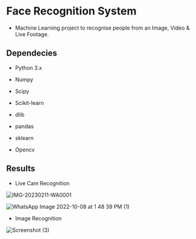 
# Face Recognition System


- Machine Learning project to recognise people from an Image, Video & Live Footage.

## Dependecies

- Python 3.x

- Numpy

- Scipy

- Scikit-learn

- dlib

- pandas 

- sklearn 

- Opencv



## Results
- Live Cam Recognition


![IMG-20230211-WA0001](https://github.com/Thursday1509/FRS-Version_1.0/assets/103984416/e8df9c05-421c-4fec-9246-015aaaa2009b)

![WhatsApp Image 2022-10-08 at 1 48 39 PM (1)](https://github.com/Thursday1509/FRS-Version_1.0/assets/103984416/c40fc973-df4d-4bce-83f6-fea27f312f0b)

- Image Recognition

![Screenshot (3)](https://github.com/Thursday1509/FRS-Version_1.0/assets/103984416/f9c197f3-8838-4f42-87f0-e414f7fe474d)
